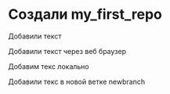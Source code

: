# Создали my_first_repo

Добавили текст

Добавили текст через веб браузер

Добавим текс локально

Добавили текс в новой ветке newbranch